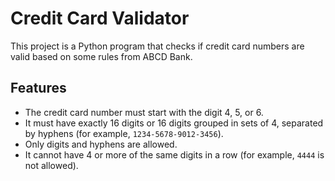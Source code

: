 # Credit Card Validator

This project is a Python program that checks if credit card numbers are valid based on some rules from ABCD Bank.

## Features

- The credit card number must start with the digit 4, 5, or 6.
- It must have exactly 16 digits or 16 digits grouped in sets of 4, separated by hyphens (for example, `1234-5678-9012-3456`).
- Only digits and hyphens are allowed.
- It cannot have 4 or more of the same digits in a row (for example, `4444` is not allowed).

